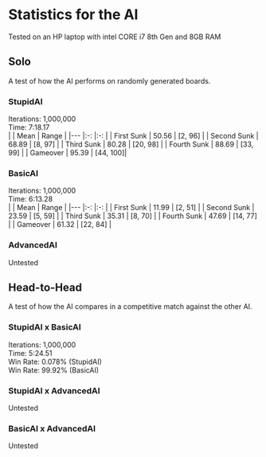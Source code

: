 # Statistics for the AI
Tested on an HP laptop with intel CORE i7 8th Gen and 8GB RAM
## Solo
A test of how the AI performs on randomly generated boards.
### StupidAI
Iterations: 1,000,000  
Time:       7:18.17  
|             | Mean  | Range    |
|---          |:-:    |:-:       |
| First Sunk  | 50.56 | [2, 96]  |
| Second Sunk | 68.89 | [8, 97]  |
| Third Sunk  | 80.28 | [20, 98] |
| Fourth Sunk | 88.69 | [33, 99] |
| Gameover    | 95.39 | [44, 100]|
### BasicAI
Iterations: 1,000,000  
Time:       6:13.28  
|             | Mean  | Range    |
|---          |:-:    |:-:       |
| First Sunk  | 11.99 | [2, 51]  |
| Second Sunk | 23.59 | [5, 59]  |
| Third Sunk  | 35.31 | [8, 70]  |
| Fourth Sunk | 47.69 | [14, 77] |
| Gameover    | 61.32 | [22, 84] |
### AdvancedAI
Untested

## Head-to-Head
A test of how the AI compares in a competitive match against the other AI.
### StupidAI x BasicAI
Iterations: 1,000,000  
Time:       5:24.51  
Win Rate: 0.078% (StupidAI)  
Win Rate: 99.92% (BasicAI)
### StupidAI x AdvancedAI
Untested
### BasicAI x AdvancedAI
Untested